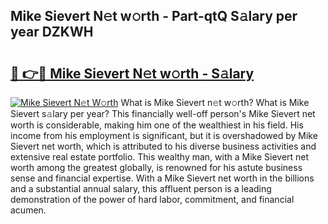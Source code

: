 ## Mike Sievert N𝚎t w𝚘rth - Part-qtQ S𝚊lary per year DZKWH

# <h2><a href="http://gc4phv.nevu.top/?p=Mike+Sievert">🔗 👉🔴 Mike Sievert N𝚎t w𝚘rth - S𝚊lary</a></h2>

[![Mike Sievert N𝚎t W𝚘rth](https://i.imgur.com/Oavwk0R.jpeg)](http://gc4phv.nevu.top/?p=Mike+Sievert)
What is Mike Sievert n𝚎t w𝚘rth? What is Mike Sievert s𝚊lary per year?
This financially well-off person's Mike Sievert net worth is considerable, making him one of the wealthiest in his field. His income from his employment is significant, but it is overshadowed by Mike Sievert net worth, which is attributed to his diverse business activities and extensive real estate portfolio. This wealthy man, with a Mike Sievert net worth among the greatest globally, is renowned for his astute business sense and financial expertise. With a Mike Sievert net worth in the billions and a substantial annual salary, this affluent person is a leading demonstration of the power of hard labor, commitment, and financial acumen.

